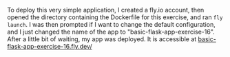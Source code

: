 To deploy this very simple application, I created a fly.io account, then opened the directory containing the Dockerfile for this exercise, and ran `fly launch`. I was then prompted if I want to change the default configuration, and I just changed the name of the app to "basic-flask-app-exercise-16". After a little bit of waiting, my app was deployed. It is accessible at [basic-flask-app-exercise-16.fly.dev/](https://basic-flask-app-exercise-16.fly.dev/)
